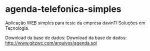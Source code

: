 # agenda-telefonica-simples
Aplicação WEB simples para teste da empresa davinTI Soluções em Tecnologia.

Download da base de dados: Download da base de dados: http://www.gitzwc.com/arquivos/agenda.sql